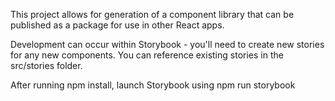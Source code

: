 This project allows for generation of a component library that can be published as a package for use in other React apps.

Development can occur within Storybook - you'll need to create new stories for any new components. You can reference existing stories in the src/stories folder.

After running npm install, launch Storybook using npm run storybook